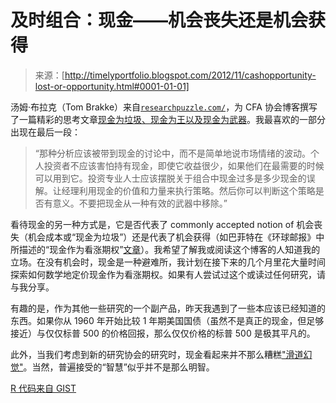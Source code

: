 <!--yml

分类：未分类

日期：2024-05-18 15:02:52

-->

# 及时组合：现金——机会丧失还是机会获得

> 来源：[http://timelyportfolio.blogspot.com/2012/11/cashopportunity-lost-or-opportunity.html#0001-01-01]

汤姆·布拉克（Tom Brakke）来自[`researchpuzzle.com/`](http://researchpuzzle.com/)，为 CFA 协会博客撰写了一篇精彩的思考文章[现金为垃圾、现金为王以及现金为武器](http://blogs.cfainstitute.org/insideinvesting/2012/11/05/cash-as-trash-cash-as-king-and-cash-as-a-weapon/)。我最喜欢的一部分出现在最后一段：

> “那种分析应该被带到现金的讨论中，而不是简单地说市场情绪的波动。个人投资者不应该害怕持有现金，即使它收益很少，如果他们在最需要的时候可以用到它。投资专业人士应该摆脱关于组合中现金过多是多少现金的误解。让经理利用现金的价值和力量来执行策略。然后你可以判断这个策略是否有意义。不要把现金从一种有效的武器中移除。”

看待现金的另一种方式是，它是否代表了 commonly accepted notion of 机会丧失（机会成本或“现金为垃圾”）还是代表了机会获得（如巴菲特在《环球邮报》中所描述的“现金作为看涨期权”[文章](http://www.theglobeandmail.com/globe-investor/investment-ideas/streetwise/for-warren-buffett-the-cash-option-is-priceless/article4565468/)）。我希望了解我或阅读这个博客的人知道我的立场。在没有机会时，现金是一种避难所，我计划在接下来的几个月里花大量时间探索如何数学地定价现金作为看涨期权。如果有人尝试过这个或读过任何研究，请与我分享。

有趣的是，作为其他一些研究的一个副产品，昨天我遇到了一些本应该已经知道的东西。如果你从 1960 年开始比较 1 年期美国国债（虽然不是真正的现金，但足够接近）与仅仅标普 500 的价格回报，那么仅仅价格的标普 500 是极其平凡的。

此外，当我们考虑到新的研究协会的研究时，现金看起来并不那么糟糕["滑道幻觉"](http://researchaffiliates.com/ideas/pdf/fundamentals/Fundamentals_Sep_2012_The_Glidepath_Illusion.pdf)。当然，普遍接受的“智慧”似乎并不是那么明智。

[R 代码来自 GIST](https://gist.github.com/4032635)
